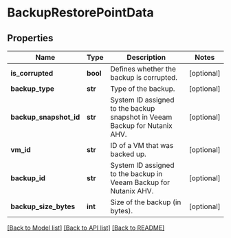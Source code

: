 # BackupRestorePointData

## Properties
Name | Type | Description | Notes
------------ | ------------- | ------------- | -------------
**is_corrupted** | **bool** | Defines whether the backup is corrupted. | [optional] 
**backup_type** | **str** | Type of the backup. | [optional] 
**backup_snapshot_id** | **str** | System ID assigned to the backup snapshot in Veeam Backup for Nutanix AHV. | [optional] 
**vm_id** | **str** | ID of a VM that was backed up. | [optional] 
**backup_id** | **str** | System ID assigned to the backup in Veeam Backup for Nutanix AHV. | [optional] 
**backup_size_bytes** | **int** | Size of the backup (in bytes). | [optional] 

[[Back to Model list]](../README.md#documentation-for-models) [[Back to API list]](../README.md#documentation-for-api-endpoints) [[Back to README]](../README.md)

